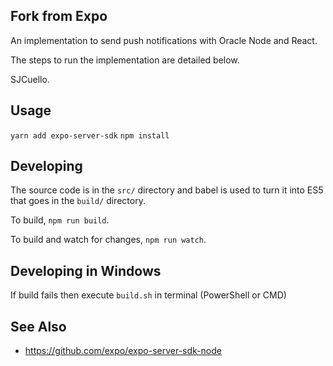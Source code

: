 ## Fork from Expo 

An implementation to send push notifications with Oracle Node and React.

The steps to run the implementation are detailed below.

SJCuello.

## Usage

`yarn add expo-server-sdk`
`npm install `

## Developing

The source code is in the `src/` directory and babel is used to turn it into ES5 that goes in the `build/` directory.

To build, `npm run build`.

To build and watch for changes, `npm run watch`.

## Developing in Windows
If build fails then execute `build.sh` in terminal (PowerShell or CMD) 



## See Also 

  * https://github.com/expo/expo-server-sdk-node
